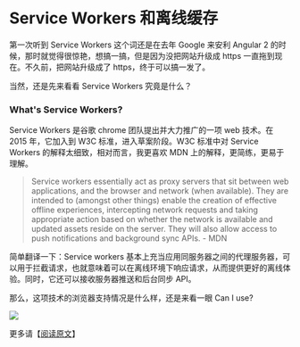 # Service Workers 和离线缓存

第一次听到 Service Workers 这个词还是在去年 Google 来安利 Angular 2 的时候，那时就觉得很惊艳，想搞一搞，但是因为没把网站升级成 https 一直拖到现在。不久前，把网站升级成了 https，终于可以搞一发了。

当然，还是先来看看 Service Workers 究竟是什么？

### What's Service Workers?

Service Workers 是谷歌 chrome 团队提出并大力推广的一项 web 技术。在 2015 年，它加入到 W3C 标准，进入草案阶段。W3C 标准中对 Service Workers 的解释太细致，相对而言，我更喜欢 MDN 上的解释，更简练，更易于理解。

> Service workers essentially act as proxy servers that sit between web applications, and the browser and network (when available). They are intended to (amongst other things) enable the creation of effective offline experiences, intercepting network requests and taking appropriate action based on whether the network is available and updated assets reside on the server. They will also allow access to push notifications and background sync APIs. - MDN

简单翻译一下：Service workers 基本上充当应用同服务器之间的代理服务器，可以用于拦截请求，也就意味着可以在离线环境下响应请求，从而提供更好的离线体验。同时，它还可以接收服务器推送和后台同步 API。

那么，这项技术的浏览器支持情况是什么样，还是来看一眼 Can I use?

![](/static/images/md/can-i-use.png)

更多请【[阅读原文](https://discipled.me/posts/service-workers)】